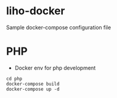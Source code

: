 # liho-docker
Sample docker-compose configuration file

# PHP
- Docker env for php development
```
cd php
docker-compose build
docker-compose up -d
```
